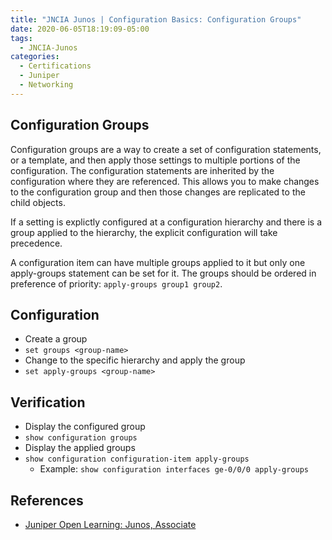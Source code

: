 ```yaml
---
title: "JNCIA Junos | Configuration Basics: Configuration Groups"
date: 2020-06-05T18:19:09-05:00
tags:
  - JNCIA-Junos
categories:
  - Certifications
  - Juniper
  - Networking
---
```

## Configuration Groups

Configuration groups are a way to create a set of configuration statements, or a template, and then apply those settings to multiple portions of the configuration. The configuration statements are inherited by the configuration where they are referenced. This allows you to make changes to the configuration group and then those changes are replicated to the child objects.

If a setting is explictly configured at a configuration hierarchy and there is a group applied to the hierarchy, the explicit configuration will take precedence.

A configuration item can have multiple groups applied to it but only one apply-groups statement can be set for it. The groups should be ordered in preference of priority: `apply-groups group1 group2`.

## Configuration

* Create a group
* `set groups <group-name>`
* Change to the specific hierarchy and apply the group
* `set apply-groups <group-name>`

## Verification

* Display the configured group
* `show configuration groups`
* Display the applied groups
* `show configuration configuration-item apply-groups`
  * Example: `show configuration interfaces ge-0/0/0 apply-groups`

## References

* [Juniper Open Learning: Junos, Associate](https://cloud.contentraven.com/junosgenius/learningpath-detail/1004/3/0/1)
